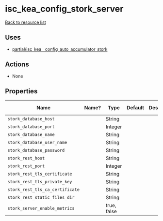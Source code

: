 # isc_kea_config_stork_server

[Back to resource list](../README.md#resources)

## Uses

- [partial/isc_kea__config_auto_accumulator_stork](partial/isc_kea__config_auto_accumulator_stork.md)

## Actions

- None

## Properties

| Name                            | Name? | Type        | Default | Description | Allowed Values |
| ------------------------------- | ----- | ----------- | ------- | ----------- | -------------- |
| `stork_database_host`           |       | String      |         |             |                |
| `stork_database_port`           |       | Integer     |         |             |                |
| `stork_database_name`           |       | String      |         |             |                |
| `stork_database_user_name`      |       | String      |         |             |                |
| `stork_database_password`       |       | String      |         |             |                |
| `stork_rest_host`               |       | String      |         |             |                |
| `stork_rest_port`               |       | Integer     |         |             |                |
| `stork_rest_tls_certificate`    |       | String      |         |             |                |
| `stork_rest_tls_private_key`    |       | String      |         |             |                |
| `stork_rest_tls_ca_certificate` |       | String      |         |             |                |
| `stork_rest_static_files_dir`   |       | String      |         |             |                |
| `stork_server_enable_metrics`   |       | true, false |         |             |                |
